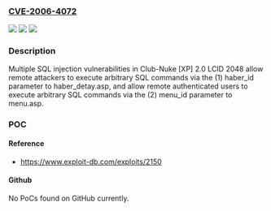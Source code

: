 ### [CVE-2006-4072](https://cve.mitre.org/cgi-bin/cvename.cgi?name=CVE-2006-4072)
![](https://img.shields.io/static/v1?label=Product&message=n%2Fa&color=blue)
![](https://img.shields.io/static/v1?label=Version&message=n%2Fa&color=blue)
![](https://img.shields.io/static/v1?label=Vulnerability&message=n%2Fa&color=brighgreen)

### Description

Multiple SQL injection vulnerabilities in Club-Nuke [XP] 2.0 LCID 2048 allow remote attackers to execute arbitrary SQL commands via the (1) haber_id parameter to haber_detay.asp, and allow remote authenticated users to execute arbitrary SQL commands via the (2) menu_id parameter to menu.asp.

### POC

#### Reference
- https://www.exploit-db.com/exploits/2150

#### Github
No PoCs found on GitHub currently.

